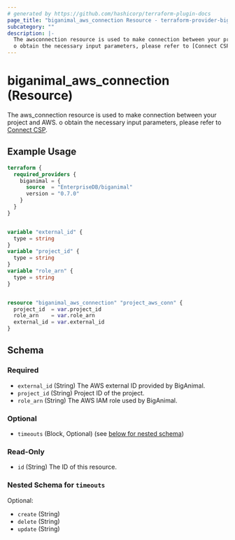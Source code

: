 ```yaml
---
# generated by https://github.com/hashicorp/terraform-plugin-docs
page_title: "biganimal_aws_connection Resource - terraform-provider-biganimal"
subcategory: ""
description: |-
  The awsconnection resource is used to make connection between your project and AWS.
  o obtain the necessary input parameters, please refer to [Connect CSP](https://www.enterprisedb.com/docs/biganimal/latest/gettingstarted/02connectingtoyourcloud/connecting_aws/).
---
```


# biganimal_aws_connection (Resource)

The aws_connection resource is used to make connection between your project and AWS.
o obtain the necessary input parameters, please refer to [Connect CSP](https://www.enterprisedb.com/docs/biganimal/latest/getting_started/02_connecting_to_your_cloud/connecting_aws/).

## Example Usage

```terraform
terraform {
  required_providers {
    biganimal = {
      source  = "EnterpriseDB/biganimal"
      version = "0.7.0"
    }
  }
}


variable "external_id" {
  type = string
}
variable "project_id" {
  type = string
}
variable "role_arn" {
  type = string
}


resource "biganimal_aws_connection" "project_aws_conn" {
  project_id  = var.project_id
  role_arn    = var.role_arn
  external_id = var.external_id
}
```

<!-- schema generated by tfplugindocs -->
## Schema

### Required

- `external_id` (String) The AWS external ID provided by BigAnimal.
- `project_id` (String) Project ID of the project.
- `role_arn` (String) The AWS IAM role used by BigAnimal.

### Optional

- `timeouts` (Block, Optional) (see [below for nested schema](#nestedblock--timeouts))

### Read-Only

- `id` (String) The ID of this resource.

<a id="nestedblock--timeouts"></a>
### Nested Schema for `timeouts`

Optional:

- `create` (String)
- `delete` (String)
- `update` (String)
